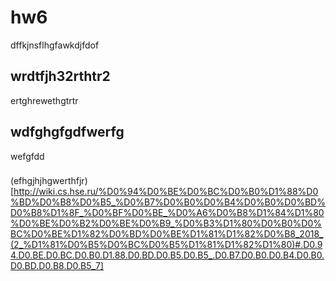 # hw6
dffkjnsflhgfawkdjfdof
## wrdtfjh32rthtr2
ertghrewethgtrtr
## wdfghgfgdfwerfg
wefgfdd

###
(efhgjhjhgwerthfjr)[http://wiki.cs.hse.ru/%D0%94%D0%BE%D0%BC%D0%B0%D1%88%D0%BD%D0%B8%D0%B5_%D0%B7%D0%B0%D0%B4%D0%B0%D0%BD%D0%B8%D1%8F_%D0%BF%D0%BE_%D0%A6%D0%B8%D1%84%D1%80%D0%BE%D0%B2%D0%BE%D0%B9_%D0%B3%D1%80%D0%B0%D0%BC%D0%BE%D1%82%D0%BD%D0%BE%D1%81%D1%82%D0%B8_2018_(2_%D1%81%D0%B5%D0%BC%D0%B5%D1%81%D1%82%D1%80)#.D0.94.D0.BE.D0.BC.D0.B0.D1.88.D0.BD.D0.B5.D0.B5_.D0.B7.D0.B0.D0.B4.D0.B0.D0.BD.D0.B8.D0.B5_7]
